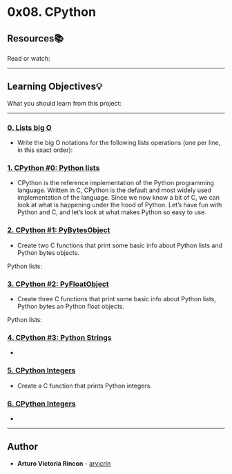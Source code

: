 # 0x08. CPython

## Resources:books:
Read or watch:

---
## Learning Objectives:bulb:
What you should learn from this project:

---

### [0. Lists big O](./0-python_lists_bigO)
* Write the big O notations for the following lists operations (one per line, in this exact order):


### [1. CPython #0: Python lists](./1-python.c)
* CPython is the reference implementation of the Python programming language. Written in C, CPython is the default and most widely used implementation of the language.
Since we now know a bit of C, we can look at what is happening under the hood of Python. Let’s have fun with Python and C, and let’s look at what makes Python so easy to use.


### [2. CPython #1: PyBytesObject](./2-python.c)
* Create two C functions that print some basic info about Python lists and Python bytes objects.



Python lists:


### [3. CPython #2: PyFloatObject](./3-python.c)
* Create three C functions that print some basic info about Python lists, Python bytes an Python float objects.



Python lists:


### [4. CPython #3: Python Strings](./4-python.c)
* 



### [5. CPython Integers](./5-python.c)
* Create a C function that prints Python integers.


### [6. CPython Integers](./100-python.c)
* 


---

## Author
* **Arturo Victoria Rincon** - [arvicrin](https://github.com/arvicrin)